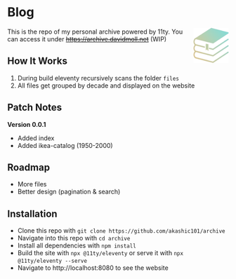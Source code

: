 # Blog

<img src="./src/assets/cover.png" alt="Archive's logo" align="right" width="80" height="80">

This is the repo of my personal archive powered by 11ty. You can access it under ~~https://archive.davidmoll.net~~ (WIP)

## How It Works

1. During build eleventy recursively scans the folder `files`
2. All files get grouped by decade and displayed on the website

## Patch Notes

**Version 0.0.1**
- Added index
- Added ikea-catalog (1950-2000)

## Roadmap

- More files
- Better design (pagination & search)

## Installation

- Clone this repo with `git clone https://github.com/akashic101/archive`
- Navigate into this repo with `cd archive`
- Install all dependencies with `npm install`
- Build the site with `npx @11ty/eleventy` or serve it with `npx @11ty/eleventy --serve`
- Navigate to http://localhost:8080 to see the website
